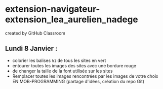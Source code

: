 # extension-navigateur-extension_lea_aurelien_nadege
created by GitHub Classroom

## Lundi 8 Janvier :
- colorier les balises `h1` de tous les sites en vert
- entourer toutes les images des sites avec une bordure rouge
- de changer la taille de la font utilisée sur les sites
- Remplacer toutes les images rencontrées par les images de votre choix
EN MOB-PROGRAMMING (partage d'idées, création du repo Git)
